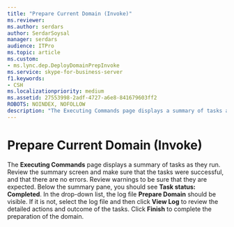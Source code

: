```yaml
---
title: "Prepare Current Domain (Invoke)"
ms.reviewer: 
ms.author: serdars
author: SerdarSoysal
manager: serdars
audience: ITPro
ms.topic: article
ms.custom:
- ms.lync.dep.DeployDomainPrepInvoke
ms.service: skype-for-business-server
f1.keywords:
- CSH
ms.localizationpriority: medium
ms.assetid: 27553998-2adf-4727-a6e8-841679603ff2
ROBOTS: NOINDEX, NOFOLLOW
description: "The Executing Commands page displays a summary of tasks as they run. Review the summary screen and make sure that the tasks were successful, and that there are no errors. Review warnings to be sure that they are expected. Below the summary pane, you should see Task status: Completed. In the drop-down list, the log file Prepare Domain should be visible. If it is not, select the log file and then click View Log to review the detailed actions and outcome of the tasks. Click Finish to complete the preparation of the domain."
---
```


# Prepare Current Domain (Invoke)
 
The **Executing Commands** page displays a summary of tasks as they run. Review the summary screen and make sure that the tasks were successful, and that there are no errors. Review warnings to be sure that they are expected. Below the summary pane, you should see **Task status: Completed**. In the drop-down list, the log file **Prepare Domain** should be visible. If it is not, select the log file and then click **View Log** to review the detailed actions and outcome of the tasks. Click **Finish** to complete the preparation of the domain.
  

